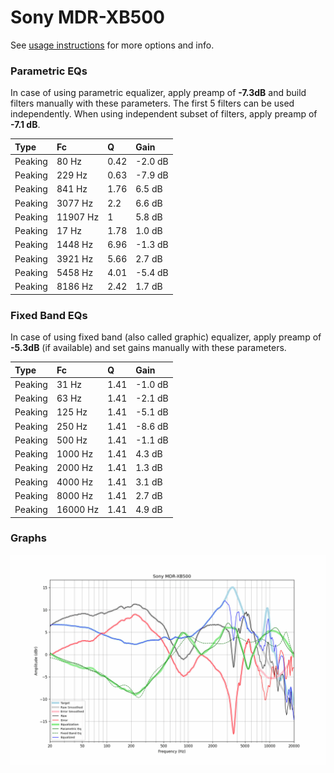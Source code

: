 # Sony MDR-XB500
See [usage instructions](https://github.com/jaakkopasanen/AutoEq#usage) for more options and info.

### Parametric EQs
In case of using parametric equalizer, apply preamp of **-7.3dB** and build filters manually
with these parameters. The first 5 filters can be used independently.
When using independent subset of filters, apply preamp of **-7.1 dB**.

| Type    | Fc       |    Q | Gain    |
|:--------|:---------|:-----|:--------|
| Peaking | 80 Hz    | 0.42 | -2.0 dB |
| Peaking | 229 Hz   | 0.63 | -7.9 dB |
| Peaking | 841 Hz   | 1.76 | 6.5 dB  |
| Peaking | 3077 Hz  | 2.2  | 6.6 dB  |
| Peaking | 11907 Hz | 1    | 5.8 dB  |
| Peaking | 17 Hz    | 1.78 | 1.0 dB  |
| Peaking | 1448 Hz  | 6.96 | -1.3 dB |
| Peaking | 3921 Hz  | 5.66 | 2.7 dB  |
| Peaking | 5458 Hz  | 4.01 | -5.4 dB |
| Peaking | 8186 Hz  | 2.42 | 1.7 dB  |

### Fixed Band EQs
In case of using fixed band (also called graphic) equalizer, apply preamp of **-5.3dB**
(if available) and set gains manually with these parameters.

| Type    | Fc       |    Q | Gain    |
|:--------|:---------|:-----|:--------|
| Peaking | 31 Hz    | 1.41 | -1.0 dB |
| Peaking | 63 Hz    | 1.41 | -2.1 dB |
| Peaking | 125 Hz   | 1.41 | -5.1 dB |
| Peaking | 250 Hz   | 1.41 | -8.6 dB |
| Peaking | 500 Hz   | 1.41 | -1.1 dB |
| Peaking | 1000 Hz  | 1.41 | 4.3 dB  |
| Peaking | 2000 Hz  | 1.41 | 1.3 dB  |
| Peaking | 4000 Hz  | 1.41 | 3.1 dB  |
| Peaking | 8000 Hz  | 1.41 | 2.7 dB  |
| Peaking | 16000 Hz | 1.41 | 4.9 dB  |

### Graphs
![](./Sony%20MDR-XB500.png)